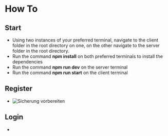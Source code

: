 # How To

## Start

  - Using two instances of your preferred terminal, navigate to the client folder in the root directory on one, on the other navigate to the server folder in the root directory.
  - Run the command **npm install** on both preferred terminals to install the dependencies
  - Run the command **npm run dev** on the server terminal
  - Run the command **npm run start** on the client terminal

## Register

  - ![Sicherung vorbereiten](/img/export.png)

## Login

  -
